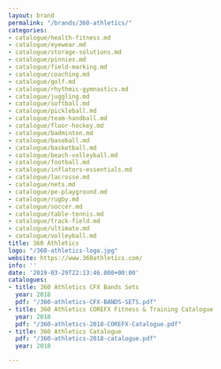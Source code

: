 ```yaml
---
layout: brand
permalink: "/brands/360-athletics/"
categories:
- catalogue/health-fitness.md
- catalogue/eyewear.md
- catalogue/storage-solutions.md
- catalogue/pinnies.md
- catalogue/field-marking.md
- catalogue/coaching.md
- catalogue/golf.md
- catalogue/rhythmic-gymnastics.md
- catalogue/juggling.md
- catalogue/softball.md
- catalogue/pickleball.md
- catalogue/team-handball.md
- catalogue/floor-hockey.md
- catalogue/badminton.md
- catalogue/baseball.md
- catalogue/basketball.md
- catalogue/beach-volleyball.md
- catalogue/football.md
- catalogue/inflators-essentials.md
- catalogue/lacrosse.md
- catalogue/nets.md
- catalogue/pe-playground.md
- catalogue/rugby.md
- catalogue/soccer.md
- catalogue/table-tennis.md
- catalogue/track-field.md
- catalogue/ultimate.md
- catalogue/volleyball.md
title: 360 Athletics
logo: "/360-athletics-logo.jpg"
website: https://www.360athletics.com/
info: ''
date: '2019-03-29T22:13:46.000+00:00'
catalogues:
- title: 360 Athletics CFX Bands Sets
  year: 2018
  pdf: "/360-athletics-CFX-BANDS-SETS.pdf"
- title: 360 Athletics COREFX Fitness & Training Catalogue
  year: 2018
  pdf: "/360-athletics-2018-COREFX-Catalogue.pdf"
- title: 360 Athletics Catalogue
  pdf: "/360-athletics-2018-catalogue.pdf"
  year: 2018

---
```

